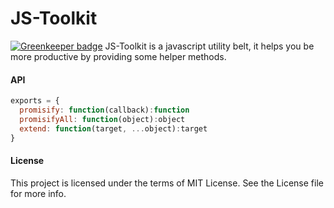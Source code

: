 JS-Toolkit
===========

[![Greenkeeper badge](https://badges.greenkeeper.io/steelbrain/js-toolkit.svg)](https://greenkeeper.io/)
JS-Toolkit is a javascript utility belt, it helps you be more productive by providing some helper methods.

#### API
```js
exports = {
  promisify: function(callback):function
  promisifyAll: function(object):object
  extend: function(target, ...object):target
}
```

#### License
This project is licensed under the terms of MIT License. See the License file for more info.
